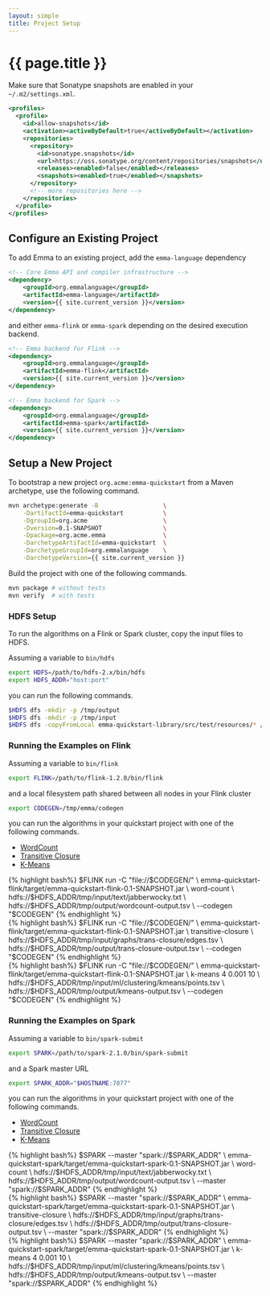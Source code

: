 ```yaml
---
layout: simple
title: Project Setup
---
```


# {{ page.title }}

Make sure that Sonatype snapshots are enabled in your `~/.m2/settings.xml`.

```xml
<profiles>
  <profile>
    <id>allow-snapshots</id>
    <activation><activeByDefault>true</activeByDefault></activation>
    <repositories>
      <repository>
        <id>sonatype.snapshots</id>
        <url>https://oss.sonatype.org/content/repositories/snapshots</url>
        <releases><enabled>false</enabled></releases>
        <snapshots><enabled>true</enabled></snapshots>
      </repository>
      <!-- more repositories here -->
    </repositories>
  </profile>
</profiles>
```

## Configure an Existing Project

To add Emma to an existing project, add the `emma-language` dependency

```xml
<!-- Core Emma API and compiler infrastructure -->
<dependency>
    <groupId>org.emmalanguage</groupId>
    <artifactId>emma-language</artifactId>
    <version>{{ site.current_version }}</version>
</dependency>
```

and either `emma-flink` or `emma-spark` depending on the desired execution backend.

```xml
<!-- Emma backend for Flink -->
<dependency>
    <groupId>org.emmalanguage</groupId>
    <artifactId>emma-flink</artifactId>
    <version>{{ site.current_version }}</version>
</dependency>
```

```xml
<!-- Emma backend for Spark -->
<dependency>
    <groupId>org.emmalanguage</groupId>
    <artifactId>emma-spark</artifactId>
    <version>{{ site.current_version }}</version>
</dependency>
```

## Setup a New Project

To bootstrap a new project `org.acme:emma-quickstart` from a Maven archetype, use the following command.

```bash
mvn archetype:generate -B                  \
    -DartifactId=emma-quickstart           \
    -DgroupId=org.acme                     \
    -Dversion=0.1-SNAPSHOT                 \
    -Dpackage=org.acme.emma                \
    -DarchetypeArtifactId=emma-quickstart  \
    -DarchetypeGroupId=org.emmalanguage    \
    -DarchetypeVersion={{ site.current_version }}
```

Build the project with one of the following commands.

```bash
mvn package # without tests
mvn verify  # with tests
```

### HDFS Setup

To run the algorithms on a Flink or Spark cluster, copy the input files to HDFS.


Assuming a variable to `bin/hdfs`

```bash
export HDFS=/path/to/hdfs-2.x/bin/hdfs
export HDFS_ADDR="host:port"
```

you can run the following commands.

```bash
$HDFS dfs -mkdir -p /tmp/output
$HDFS dfs -mkdir -p /tmp/input
$HDFS dfs -copyFromLocal emma-quickstart-library/src/test/resources/* /tmp/input/.
```

### Running the Examples on Flink

Assuming a variable to `bin/flink`

```bash
export FLINK=/path/to/flink-1.2.0/bin/flink
```

and a local filesystem path shared between all nodes in your Flink cluster

```bash
export CODEGEN=/tmp/emma/codegen
```

you can run the algorithms in your quickstart project with one of the following commands.

<ul class="tabs" data-tabs id="example-tabs">
  <li class="tabs-title is-active"><a href="#flink-wordcount">WordCount</a></li>
  <li class="tabs-title"><a href="#flink-transitive-closure" aria-selected="true">Transitive Closure</a></li>
  <li class="tabs-title"><a href="#flink-k-means">K-Means</a></li>
</ul>

<div class="tabs-content snippets-content" data-tabs-content="example-tabs">
<div class="tabs-panel is-active" id="flink-wordcount" style="padding: 0">
{% highlight bash%}
$FLINK run -C "file://$CODEGEN/" \
  emma-quickstart-flink/target/emma-quickstart-flink-0.1-SNAPSHOT.jar \
  word-count \
  hdfs://$HDFS_ADDR/tmp/input/text/jabberwocky.txt \
  hdfs://$HDFS_ADDR/tmp/output/wordcount-output.tsv \
  --codegen "$CODEGEN"
{% endhighlight %}
</div>
<div class="tabs-panel" id="flink-transitive-closure">
{% highlight bash%}
$FLINK run -C "file://$CODEGEN/" \
  emma-quickstart-flink/target/emma-quickstart-flink-0.1-SNAPSHOT.jar \
  transitive-closure \
  hdfs://$HDFS_ADDR/tmp/input/graphs/trans-closure/edges.tsv \
  hdfs://$HDFS_ADDR/tmp/output/trans-closure-output.tsv \
  --codegen "$CODEGEN"
{% endhighlight %}
</div>
<div class="tabs-panel" id="flink-k-means">
{% highlight bash%}
$FLINK run -C "file://$CODEGEN/" \
  emma-quickstart-flink/target/emma-quickstart-flink-0.1-SNAPSHOT.jar \
  k-means 4 0.001 10 \
  hdfs://$HDFS_ADDR/tmp/input/ml/clustering/kmeans/points.tsv \
  hdfs://$HDFS_ADDR/tmp/output/kmeans-output.tsv \
  --codegen "$CODEGEN"
{% endhighlight %}
</div>
</div>

### Running the Examples on Spark

Assuming a variable to `bin/spark-submit`

```bash
export SPARK=/path/to/spark-2.1.0/bin/spark-submit
```

and a Spark master URL

```bash
export SPARK_ADDR="$HOSTNAME:7077"
```

you can run the algorithms in your quickstart project with one of the following commands.

<ul class="tabs" data-tabs id="example-tabs">
  <li class="tabs-title is-active"><a href="#spark-wordcount">WordCount</a></li>
  <li class="tabs-title"><a href="#spark-transitive-closure" aria-selected="true">Transitive Closure</a></li>
  <li class="tabs-title"><a href="#spark-k-means">K-Means</a></li>
</ul>

<div class="tabs-content snippets-content" data-tabs-content="example-tabs">
<div class="tabs-panel is-active" id="spark-wordcount" style="padding: 0">
{% highlight bash%}
$SPARK --master "spark://$SPARK_ADDR" \
  emma-quickstart-spark/target/emma-quickstart-spark-0.1-SNAPSHOT.jar \
  word-count \
  hdfs://$HDFS_ADDR/tmp/input/text/jabberwocky.txt \
  hdfs://$HDFS_ADDR/tmp/output/wordcount-output.tsv \
  --master "spark://$SPARK_ADDR"
{% endhighlight %}
</div>
<div class="tabs-panel" id="spark-transitive-closure">
{% highlight bash%}
$SPARK --master "spark://$SPARK_ADDR" \
  emma-quickstart-spark/target/emma-quickstart-spark-0.1-SNAPSHOT.jar \
  transitive-closure \
  hdfs://$HDFS_ADDR/tmp/input/graphs/trans-closure/edges.tsv \
  hdfs://$HDFS_ADDR/tmp/output/trans-closure-output.tsv \
  --master "spark://$SPARK_ADDR"
{% endhighlight %}
</div>
<div class="tabs-panel" id="spark-k-means">
{% highlight bash%}
$SPARK --master "spark://$SPARK_ADDR" \
  emma-quickstart-spark/target/emma-quickstart-spark-0.1-SNAPSHOT.jar \
  k-means 4 0.001 10 \
  hdfs://$HDFS_ADDR/tmp/input/ml/clustering/kmeans/points.tsv \
  hdfs://$HDFS_ADDR/tmp/output/kmeans-output.tsv \
  --master "spark://$SPARK_ADDR"
{% endhighlight %}
</div>
</div>